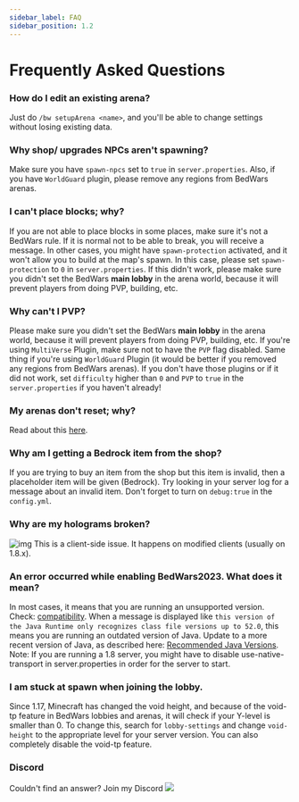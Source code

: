 ```yaml
---
sidebar_label: FAQ
sidebar_position: 1.2
---
```

# Frequently Asked Questions

### How do I edit an existing arena?
Just do `/bw setupArena <name>`, and you'll be able to change settings without losing existing data.

### Why shop/ upgrades NPCs aren't spawning?
Make sure you have `spawn-npcs` set to `true` in `server.properties`. Also, if you have `WorldGuard` plugin, please remove any regions from BedWars arenas.

### I can't place blocks; why?
If you are not able to place blocks in some places, make sure it's not a BedWars rule. If it is normal not to be able to break, you will receive a message. In other cases, you might have `spawn-protection` activated, and it won't allow you to build at the map's spawn. In this case, please set `spawn-protection` to `0` in `server.properties`. If this didn't work, please make sure you didn't set the BedWars **main lobby** in the arena world, because it will prevent players from doing PVP, building, etc.

### Why can't I PVP?
Please make sure you didn't set the BedWars **main lobby** in the arena world, because it will prevent players from doing PVP, building, etc. If you're using `MultiVerse` Plugin, make sure not to have the `PVP` flag disabled. Same thing if you're using `WorldGuard` Plugin (it would be better if you removed any regions from BedWars arenas). If you don't have those plugins or if it did not work, set `difficulty` higher than `0` and `PVP` to `true` in the `server.properties` if you haven't already!

### My arenas don't reset; why?
Read about this [here](setup/creating-arenas#map-resetting-system).

### Why am I getting a Bedrock item from the shop?
If you are trying to buy an item from the shop but this item is invalid, then a placeholder item will be given (Bedrock). Try looking in your server log for a message about an invalid item. Don't forget to turn on `debug:true` in the `config.yml`.

### Why are my holograms broken?
![img](https://i.imgur.com/IYzHdK6.jpg?1)
This is a client-side issue. It happens on modified clients (usually on 1.8.x).

### An error occurred while enabling BedWars2023. What does it mean?
In most cases, it means that you are running an unsupported version. Check: [compatibility](compatibility#supported-versions).
When a message is displayed like ``this version of the Java Runtime only recognizes class file versions up to 52.0``, this means you are running an outdated version of Java. Update to a more recent version of Java, as described here: [Recommended Java Versions](compatibility#recommended-java-versions).
Note: If you are running a 1.8 server, you might have to disable use-native-transport in server.properties in order for the server to start.

### I am stuck at spawn when joining the lobby.
Since 1.17, Minecraft has changed the void height, and because of the void-tp feature in BedWars lobbies and arenas, it will check if your Y-level is smaller than 0. To change this, search for `lobby-settings` and change `void-height` to the appropriate level for your server version. You can also completely disable the void-tp feature.

### Discord
Couldn't find an answer? Join my Discord <a href= "https://discord.gg/kPaBGwhmjf"><img src="https://discordapp.com/api/guilds/760851292826107926/widget.png"/></a>
